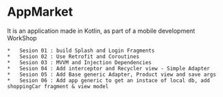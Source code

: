 # AppMarket
It is an application made in Kotlin, as part of a mobile development WorkShop

    *   Sesion 01 : build Splash and Login Fragments
    *   Sesion 02 : Use Retrofit and Coroutines
    *   Sesion 03 : MVVM and Injection Dependencies
    *   Sesion 04 : Add interceptor and Recycler view - Simple Adapter
    *   Sesion 05 : Add Base generic Adapter, Product view and save args
    *   Sesion 06 : Add app generic to get an instace of local db, add shoppingCar fragment & view model